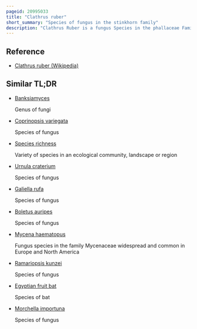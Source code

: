 ```yaml
---
pageid: 20995033
title: "Clathrus ruber"
short_summary: "Species of fungus in the stinkhorn family"
description: "Clathrus Ruber is a fungus Species in the phallaceae Family and type Species of the Genus Clathrus. It is commonly known as the latticed Stinkhorn, the Basket Stinkhorn, or the red Cage, alluding to the striking Fruit Bodies that are shaped somewhat like a Round or oval Hollow sphere with interlaced or latticed Branches. The Fungus is saprobic feeding off decaying Woody Plant Material and is often found alone or in Groups in Leaf Litter on Garden Soil grassy Places or on Woodchip Mulch. Although considered primarily a european Species, C. Ruber has been introduced to other Areas and now has a wide Distribution that includes all Continents except Antarctica. The Species was illustrated in scientific Literature in the 16th Century but was not officially described until 1729."
---
```


## Reference

- [Clathrus ruber (Wikipedia)](https://en.wikipedia.org/?curid=20995033)

## Similar TL;DR

- [Banksiamyces](/tldr/en/banksiamyces)

  Genus of fungi

- [Coprinopsis variegata](/tldr/en/coprinopsis-variegata)

  Species of fungus

- [Species richness](/tldr/en/species-richness)

  Variety of species in an ecological community, landscape or region

- [Urnula craterium](/tldr/en/urnula-craterium)

  Species of fungus

- [Galiella rufa](/tldr/en/galiella-rufa)

  Species of fungus

- [Boletus auripes](/tldr/en/boletus-auripes)

  Species of fungus

- [Mycena haematopus](/tldr/en/mycena-haematopus)

  Fungus species in the family Mycenaceae widespread and common in Europe and North America

- [Ramariopsis kunzei](/tldr/en/ramariopsis-kunzei)

  Species of fungus

- [Egyptian fruit bat](/tldr/en/egyptian-fruit-bat)

  Species of bat

- [Morchella importuna](/tldr/en/morchella-importuna)

  Species of fungus
